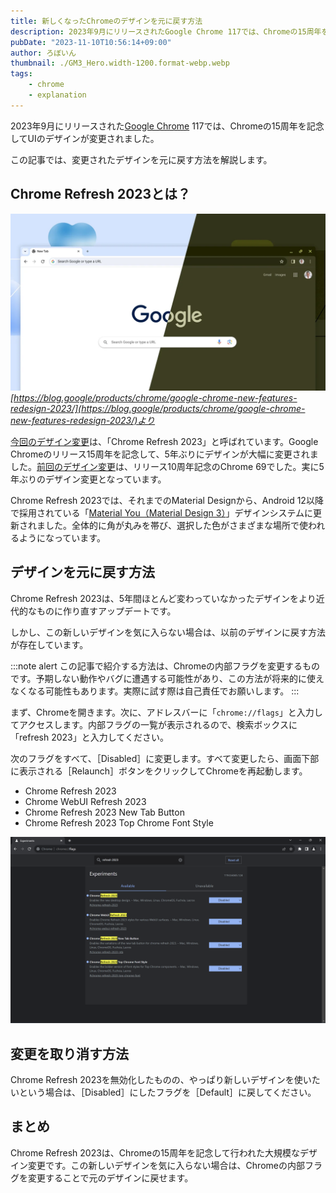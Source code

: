 ```yaml
---
title: 新しくなったChromeのデザインを元に戻す方法
description: 2023年9月にリリースされたGoogle Chrome 117では、Chromeの15周年を記念してUIのデザインが変更されました。この記事では、変更されたデザインを元に戻す方法を解説します。
pubDate: "2023-11-10T10:56:14+09:00"
author: ろぼいん
thumbnail: ./GM3_Hero.width-1200.format-webp.webp
tags:
    - chrome
    - explanation
---
```


2023年9月にリリースされた[Google Chrome](https://www.google.com/chrome/) 117では、Chromeの15周年を記念してUIのデザインが変更されました。

この記事では、変更されたデザインを元に戻す方法を解説します。

## Chrome Refresh 2023とは？

![新しいデザインのChromeのスクリーンショット](./GM3_Hero.width-1200.format-webp.webp)
*[https://blog.google/products/chrome/google-chrome-new-features-redesign-2023/](https://blog.google/products/chrome/google-chrome-new-features-redesign-2023/)より*

[今回のデザイン変更](https://blog.google/products/chrome/google-chrome-new-features-redesign-2023/)は、「Chrome Refresh 2023」と呼ばれています。Google Chromeのリリース15周年を記念して、5年ぶりにデザインが大幅に変更されました。[前回のデザイン変更](https://blog.google/products/chrome/chromes-turning-10-heres-whats-new/)は、リリース10周年記念のChrome 69でした。実に5年ぶりのデザイン変更となっています。

Chrome Refresh 2023では、それまでのMaterial Designから、Android 12以降で採用されている「[Material You（Material Design 3）](https://m3.material.io/)」デザインシステムに更新されました。全体的に角が丸みを帯び、選択した色がさまざまな場所で使われるようになっています。

## デザインを元に戻す方法

Chrome Refresh 2023は、5年間ほとんど変わっていなかったデザインをより近代的なものに作り直すアップデートです。

しかし、この新しいデザインを気に入らない場合は、以前のデザインに戻す方法が存在しています。

:::note alert
この記事で紹介する方法は、Chromeの内部フラグを変更するものです。予期しない動作やバグに遭遇する可能性があり、この方法が将来的に使えなくなる可能性もあります。実際に試す際は自己責任でお願いします。
:::

まず、Chromeを開きます。次に、アドレスバーに「``chrome://flags``」と入力してアクセスします。内部フラグの一覧が表示されるので、検索ボックスに「refresh 2023」と入力してください。

次のフラグをすべて、［Disabled］に変更します。すべて変更したら、画面下部に表示される［Relaunch］ボタンをクリックしてChromeを再起動します。

- Chrome Refresh 2023
- Chrome WebUI Refresh 2023
- Chrome Refresh 2023 New Tab Button
- Chrome Refresh 2023 Top Chrome Font Style

![「Chrome://flags」にアクセスして検索ボックスに「refresh 2023」と入力した状態のスクリーンショット](./image.png)

## 変更を取り消す方法

Chrome Refresh 2023を無効化したものの、やっぱり新しいデザインを使いたいという場合は、［Disabled］にしたフラグを［Default］に戻してください。

## まとめ

Chrome Refresh 2023は、Chromeの15周年を記念して行われた大規模なデザイン変更です。この新しいデザインを気に入らない場合は、Chromeの内部フラグを変更することで元のデザインに戻せます。
